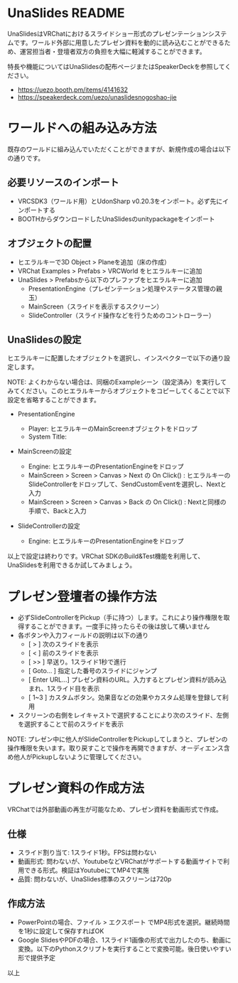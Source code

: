 # UnaSlides README

UnaSlidesはVRChatにおけるスライドショー形式のプレゼンテーションシステムです。ワールド外部に用意したプレゼン資料を動的に読み込むことができるため、運営担当者・登壇者双方の負担を大幅に軽減することができます。

特長や機能についてはUnaSlidesの配布ページまたはSpeakerDeckを参照してください。

- https://uezo.booth.pm/items/4141632
- https://speakerdeck.com/uezo/unaslidesnogoshao-jie


# ワールドへの組み込み方法

既存のワールドに組み込んでいただくことができますが、新規作成の場合は以下の通りです。

## 必要リソースのインポート

- VRCSDK3（ワールド用）とUdonSharp v0.20.3をインポート。必ず先にインポートする
- BOOTHからダウンロードしたUnaSlidesのunitypackageをインポート

## オブジェクトの配置

- ヒエラルキーで3D Object > Planeを追加（床の作成）
- VRChat Examples > Prefabs > VRCWorld をヒエラルキーに追加
- UnaSlides > Prefabsから以下のプレファブをヒエラルキーに追加
    - PresentationEngine（プレゼンテーション処理やステータス管理の親玉）
    - MainScreen（スライドを表示するスクリーン）
    - SlideController（スライド操作などを行うためのコントローラー）

## UnaSlidesの設定

ヒエラルキーに配置したオブジェクトを選択し、インスペクターで以下の通り設定します。

NOTE: よくわからない場合は、同梱のExampleシーン（設定済み）を実行してみてください。このヒエラルキーからオブジェクトをコピーしてくることで以下設定を省略することができます。

- PresentationEngine
    - Player: ヒエラルキーのMainScreenオブジェクトをドロップ
    - System Title: 

- MainScreenの設定
    - Engine: ヒエラルキーのPresentationEngineをドロップ
    - MainScreen > Screen > Canvas > Next の On Click() : ヒエラルキーのSlideControllerをドロップして、SendCustomEventを選択し、Nextと入力
    - MainScreen > Screen > Canvas > Back の On Click() : Nextと同様の手順で、Backと入力

- SlideControllerの設定
    - Engine: ヒエラルキーのPresentationEngineをドロップ

以上で設定は終わりです。VRChat SDKのBuild&Test機能を利用して、UnaSlidesを利用できるか試してみましょう。


# プレゼン登壇者の操作方法

- 必ずSlideControllerをPickup（手に持つ）します。これにより操作権限を取得することができます。一度手に持ったらその後は放して構いません
- 各ボタンや入力フィールドの説明は以下の通り
    - [ > ] 次のスライドを表示
    - [ < ] 前のスライドを表示
    - [ >> ] 早送り。1スライド1秒で進行
    - [ Goto... ] 指定した番号のスライドにジャンプ
    - [ Enter URL...] プレゼン資料のURL。入力するとプレゼン資料が読み込まれ、1スライド目を表示
    - [ 1~3 ] カスタムボタン。効果音などの効果やカスタム処理を登録して利用
- スクリーンの右側をレイキャストで選択することにより次のスライド、左側を選択することで前のスライドを表示

NOTE: プレゼン中に他人がSlideControllerをPickupしてしまうと、プレゼンの操作権限を失います。取り戻すことで操作を再開できますが、オーディエンス含め他人がPickupしないように管理してください。


# プレゼン資料の作成方法

VRChatでは外部動画の再生が可能なため、プレゼン資料を動画形式で作成。

## 仕様

- スライド割り当て: 1スライド1秒。FPSは問わない
- 動画形式: 問わないが、YoutubeなどVRChatがサポートする動画サイトで利用できる形式。検証はYoutubeにてMP4で実施
- 品質: 問わないが、UnaSlides標準のスクリーンは720p

## 作成方法

- PowerPointの場合、ファイル > エクスポート でMP4形式を選択。継続時間を1秒に設定して保存すればOK
- Google SlidesやPDFの場合、1スライド1画像の形式で出力したのち、動画に変換。以下のPythonスクリプトを実行することで変換可能。後日使いやすい形で提供予定

以上
